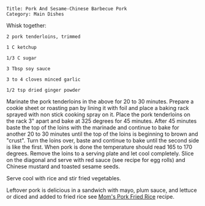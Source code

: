 ~~~ recipe-info
Title: Pork And Sesame-Chinese Barbecue Pork
Category: Main Dishes
~~~

Whisk together:

~~~ recipe-ingredients
2 pork tenderloins, trimmed

1 C ketchup

1/3 C sugar

3 Tbsp soy sauce

3 to 4 cloves minced garlic

1/2 tsp dried ginger powder
~~~

Marinate the pork tenderloins in the above for 20 to 30 minutes. Prepare a cookie sheet or roasting
pan by lining it with foil and place a baking rack sprayed with non stick cooking spray on it. Place
the pork tenderloins on the rack 3" apart and bake at 325 degrees for 45 minutes. After 45 minutes
baste the top of the loins with the marinade and continue to bake for another 20 to 30 minutes until
the top of the loins is beginning to brown and "crust". Turn the loins over, baste and continue to
bake until the second side is like the first. When pork is done the temperature should read 165 to
170 degrees. Remove the loins to a serving plate and let cool completely. Slice on the diagonal and
serve with red sauce (see recipe for egg rolls) and Chinese mustard and toasted sesame seeds.

Serve cool with rice and stir fried vegetables.

Leftover pork is delicious in a sandwich with mayo, plum sauce, and lettuce or diced and added to
fried rice see
[Mom's Pork Fried Rice](https://craigahobbs.github.io/markdown-book/#categories.0=Main%20Dishes&id=MomsPorkFriedRice&url=https%3A%2F%2Fcraigahobbs.github.io%2Fhobbs-family-cookbook%2FHobbsFamilyCookbook.json)
recipe.
